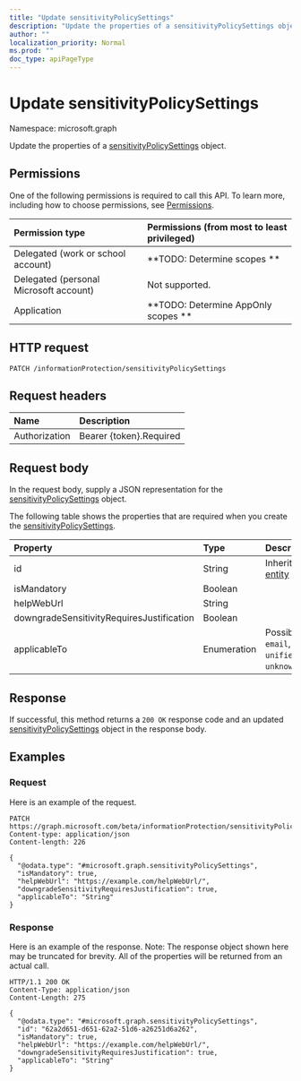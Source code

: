 ```yaml
---
title: "Update sensitivityPolicySettings"
description: "Update the properties of a sensitivityPolicySettings object."
author: ""
localization_priority: Normal
ms.prod: ""
doc_type: apiPageType
---
```


# Update sensitivityPolicySettings

Namespace: microsoft.graph

Update the properties of a [sensitivityPolicySettings](../resources/sensitivitypolicysettings.md) object.

## Permissions
One of the following permissions is required to call this API. To learn more, including how to choose permissions, see [Permissions](/concepts/permissions-reference.md).

|Permission type|Permissions (from most to least privileged)|
|:---|:---|
|Delegated (work or school account)|**TODO: Determine scopes **|
|Delegated (personal Microsoft account)|Not supported.|
|Application|**TODO: Determine AppOnly scopes **|

## HTTP request
<!-- {
  "blockType": "ignored"
}
-->
``` http
PATCH /informationProtection/sensitivityPolicySettings
```

## Request headers
|Name|Description|
|:---|:---|
|Authorization|Bearer {token}.Required|

## Request body
In the request body, supply a JSON representation for the [sensitivityPolicySettings](../resources/sensitivitypolicysettings.md) object.

The following table shows the properties that are required when you create the [sensitivityPolicySettings](../resources/sensitivitypolicysettings.md).

|Property|Type|Description|
|:---|:---|:---|
|id|String| Inherited from [entity](../resources/entity.md)|
|isMandatory|Boolean||
|helpWebUrl|String||
|downgradeSensitivityRequiresJustification|Boolean||
|applicableTo|Enumeration| Possible values are: `email`, `site`, `unifiedGroup`, `unknownFutureValue`.|



## Response
If successful, this method returns a `200 OK` response code and an updated [sensitivityPolicySettings](../resources/sensitivitypolicysettings.md) object in the response body.

## Examples

### Request
Here is an example of the request.
<!-- {
  "blockType": "request",
  "name": "update_sensitivitypolicysettings"
}
-->
``` http
PATCH https://graph.microsoft.com/beta/informationProtection/sensitivityPolicySettings
Content-type: application/json
Content-length: 226

{
  "@odata.type": "#microsoft.graph.sensitivityPolicySettings",
  "isMandatory": true,
  "helpWebUrl": "https://example.com/helpWebUrl/",
  "downgradeSensitivityRequiresJustification": true,
  "applicableTo": "String"
}
```

### Response
Here is an example of the response. Note: The response object shown here may be truncated for brevity. All of the properties will be returned from an actual call.
<!-- {
  "blockType": "response",
  "truncated": true
}
-->
``` http
HTTP/1.1 200 OK
Content-Type: application/json
Content-Length: 275

{
  "@odata.type": "#microsoft.graph.sensitivityPolicySettings",
  "id": "62a2d651-d651-62a2-51d6-a26251d6a262",
  "isMandatory": true,
  "helpWebUrl": "https://example.com/helpWebUrl/",
  "downgradeSensitivityRequiresJustification": true,
  "applicableTo": "String"
}
```

